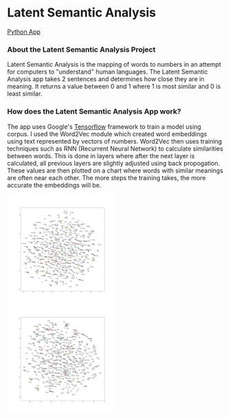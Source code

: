 # Latent Semantic Analysis

[Python App](https://github.com/doubleyip/TensorflowProject)

### About the Latent Semantic Analysis Project

Latent Semantic Analysis is the mapping of words to numbers in an attempt for computers to "understand" human languages.
The Latent Semantic Analysis app takes 2 sentences and determines how close they are in meaning. It returns a value between 0 and 1 where 1 is most similar and 0 is least similar.

### How does the Latent Semantic Analysis App work?

The app uses Google's [Tensorflow](https://www.tensorflow.org/) framework to train a model using corpus. 
I used the Word2Vec module which created word embeddings using text represented by vectors of numbers.
Word2Vec then uses training techniques such as RNN (Recurrent Neural Network) to calculate similarities between
words. This is done in layers where after the next layer is calculated, all previous layers are slightly adjusted 
using back propogation. These values are then plotted on a chart where words with similar meanings are often near each other.
The more steps the training takes, the more accurate the embeddings will be.

<img src="/images/10ksteps.png" width="50%" height="50%">
<img src="/images/100ksteps.png" width="50%" height="50%">
